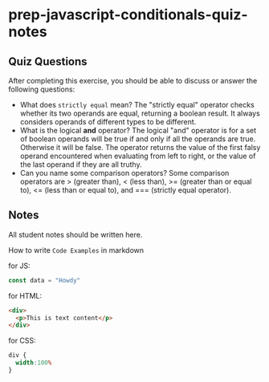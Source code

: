 # prep-javascript-conditionals-quiz-notes


## Quiz Questions

After completing this exercise, you should be able to discuss or answer the following questions:

- What does `strictly equal` mean?
The "strictly equal" operator checks whether its two operands are equal, returning a boolean result. It always considers operands of different types to be different. 
- What is the logical **and** operator?
The logical "and" operator is for a set of boolean operands will be true if and only if all the operands are true. Otherwise it will be false. The operator returns the value of the first falsy operand encountered when evaluating from left to right, or the value of the last operand if they are all truthy. 
- Can you name some comparison operators?
Some comparison operators are > (greater than), < (less than), >= (greater than or equal to), <= (less than or equal to), and === (strictly equal operator). 
## Notes

All student notes should be written here.


How to write `Code Examples` in markdown

for JS:
```javascript
const data = "Howdy"
```

for HTML:
```html
<div>
  <p>This is text content</p>
</div>
```

for CSS:
```css
div {
  width:100%
}
```
